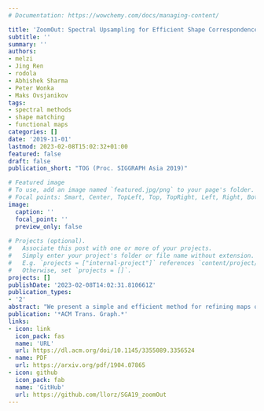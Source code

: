 ```yaml
---
# Documentation: https://wowchemy.com/docs/managing-content/

title: 'ZoomOut: Spectral Upsampling for Efficient Shape Correspondence'
subtitle: ''
summary: ''
authors:
- melzi
- Jing Ren
- rodola
- Abhishek Sharma
- Peter Wonka
- Maks Ovsjanikov
tags:
- spectral methods
- shape matching
- functional maps
categories: []
date: '2019-11-01'
lastmod: 2023-02-08T15:02:32+01:00
featured: false
draft: false
publication_short: "TOG (Proc. SIGGRAPH Asia 2019)"

# Featured image
# To use, add an image named `featured.jpg/png` to your page's folder.
# Focal points: Smart, Center, TopLeft, Top, TopRight, Left, Right, BottomLeft, Bottom, BottomRight.
image:
  caption: ''
  focal_point: ''
  preview_only: false
    
# Projects (optional).
#   Associate this post with one or more of your projects.
#   Simply enter your project's folder or file name without extension.
#   E.g. `projects = ["internal-project"]` references `content/project/deep-learning/index.md`.
#   Otherwise, set `projects = []`.
projects: []
publishDate: '2023-02-08T14:02:31.810661Z'
publication_types:
- '2'
abstract: "We present a simple and efficient method for refining maps or correspondences by iterative upsampling in the spectral domain that can be implemented in a few lines of code. Our main observation is that high quality maps can be obtained even if the input correspondences are noisy or are encoded by a small number of coefficients in a spectral basis. We show how this approach can be used in conjunction with existing initialization techniques across a range of application scenarios, including symmetry detection, map refinement across complete shapes, non-rigid partial shape matching and function transfer. In each application we demonstrate an improvement with respect to both the quality of the results and the computational speed compared to the best competing methods, with up to two orders of magnitude speed-up in some applications. We also demonstrate that our method is both robust to noisy input and is scalable with respect to shape complexity. Finally, we present a theoretical justification for our approach, shedding light on structural properties of functional maps."
publication: '*ACM Trans. Graph.*'
links:
- icon: link
  icon_pack: fas
  name: 'URL'
  url: https://dl.acm.org/doi/10.1145/3355089.3356524
- name: PDF
  url: https://arxiv.org/pdf/1904.07865
- icon: github
  icon_pack: fab
  name: 'GitHub'
  url: https://github.com/llorz/SGA19_zoomOut
---
```

